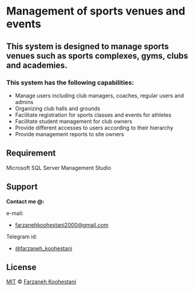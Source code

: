 # Management of sports venues and events

## This system is designed to manage sports venues such as sports complexes, gyms, clubs and academies.

### This system has the following capabilities:
* Manage users including club managers, coaches, regular users and admins
* Organizing club halls and grounds
* Facilitate registration for sports classes and events for athletes
* Facilitate student management for club owners
* Provide different accesses to users according to their hierarchy
* Provide management reports to site owners

## Requirement
Microsoft SQL Server Management Studio

## Support

**Contact me @:**

e-mail:

* farzanehkoohestani2000@gmail.com

Telegram id:

* [@farzaneh_koohestani](https://t.me/farzaneh_koohestani)

## License
[MIT](https://github.com/fark00/Management_Sport_Venues_events/blob/master/LICENSE)
&#0169; 
[Farzaneh Koohestani](https://github.com/fark00)
